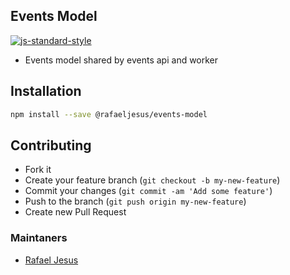 ## Events Model

[![js-standard-style](https://cdn.rawgit.com/feross/standard/master/badge.svg)](https://github.com/rafaeljesus/events-model)

* Events model shared by events api and worker

## Installation
```bash
npm install --save @rafaeljesus/events-model
```

## Contributing
- Fork it
- Create your feature branch (`git checkout -b my-new-feature`)
- Commit your changes (`git commit -am 'Add some feature'`)
- Push to the branch (`git push origin my-new-feature`)
- Create new Pull Request

### Maintaners

* [Rafael Jesus](https://github.com/rafaeljesus)
